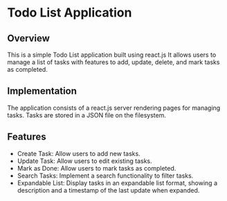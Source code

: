 
# Todo List Application

## Overview
This is a simple Todo List application built using react.js It allows users to manage a list of tasks with features to add, update, delete, and mark tasks as completed.

## Implementation
The application consists of a react.js server rendering pages for managing tasks. Tasks are stored in a JSON file on the filesystem.

## Features
- Create Task: Allow users to add new tasks.
- Update Task: Allow users to edit existing tasks.
- Mark as Done: Allow users to mark tasks as completed.
- Search Tasks: Implement a search functionality to filter tasks.
- Expandable List: Display tasks in an expandable list format, showing a description and a timestamp of the last update when expanded.


